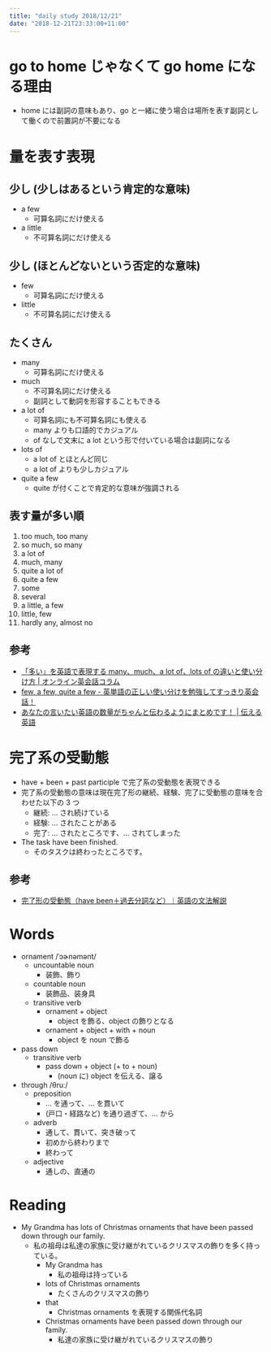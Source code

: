 ```yaml
---
title: "daily study 2018/12/21"
date: "2018-12-21T23:33:00+11:00"
---
```


# go to home じゃなくて go home になる理由

- home には副詞の意味もあり、go と一緒に使う場合は場所を表す副詞として働くので前置詞が不要になる

# 量を表す表現

## 少し (少しはあるという肯定的な意味)

- a few
    - 可算名詞にだけ使える
- a little
    - 不可算名詞にだけ使える

## 少し (ほとんどないという否定的な意味)

- few
    - 可算名詞にだけ使える
- little
    - 不可算名詞にだけ使える

## たくさん

- many
    - 可算名詞にだけ使える
- much
    - 不可算名詞にだけ使える
    - 副詞として動詞を形容することもできる
- a lot of
    - 可算名詞にも不可算名詞にも使える
    - many よりも口語的でカジュアル
    - of なしで文末に a lot という形で付いている場合は副詞になる
- lots of
    - a lot of とほとんど同じ
    - a lot of よりも少しカジュアル
- quite a few
    - quite が付くことで肯定的な意味が強調される

## 表す量が多い順

1. too much, too many
2. so much, so many
3. a lot of
4. much, many
5. quite a lot of
6. quite a few
7. some
8. several
9. a little, a few
10. little, few
11. hardly any, almost no

## 参考

- [「多い」を英語で表現する many、much、a lot of、lots of の違いと使い分け方 | オンライン英会話コラム](https://eikaiwa.weblio.jp/column/study/eigo-bunpo/many_much_lot)
- [few, a few, quite a few - 英単語の正しい使い分けを勉強してすっきり英会話！](http://eitangotsukaiwake.suntomi.com/index.php?few%2C%20a%20few%2C%20quite%20a%20few)
- [あなたの言いたい英語の数量がちゃんと伝わるようにまとめです！ | 伝える英語](https://eigo-jouhou.com/numerical-expressions-2/)

# 完了系の受動態

- have + been + past participle で完了系の受動態を表現できる
- 完了系の受動態の意味は現在完了形の継続、経験、完了に受動態の意味を合わせた以下の 3 つ
    - 継続: … され続けている
    - 経験: … されたことがある
    - 完了: … されたところです、… されてしまった
- The task have been finished.
    - そのタスクは終わったところです。

## 参考

- [完了形の受動態（have been＋過去分詞など）｜英語の文法解説](https://e-grammar.info/passive/perfect_tense.html)

# Words

- ornament /ˈɔɚnəmənt/
    - uncountable noun
        - 装飾、飾り
    - countable noun
        - 装飾品、装身具
    - transitive verb
        - ornament + object
            - object を飾る、object の飾りとなる
        - ornament + object + with + noun
            - object を noun で飾る
- pass down
    - transitive verb
        - pass down + object (+ to + noun)
            - (noun に) object を伝える、譲る
- through /θruː/
    - preposition
        - … を通って、… を貫いて
        - (戸口・経路など) を通り過ぎて、… から
    - adverb
        - 通して、貫いて、突き破って
        - 初めから終わりまで
        - 終わって
    - adjective
        - 通しの、直通の

# Reading

- My Grandma has lots of Christmas ornaments that have been passed down through our family.
    - 私の祖母は私達の家族に受け継がれているクリスマスの飾りを多く持っている。
        - My Grandma has
            - 私の祖母は持っている
        - lots of Christmas ornaments
            - たくさんのクリスマスの飾り
        - that
            - Christmas ornaments を表現する関係代名詞
        - Christmas ornaments have been passed down through our family.
            - 私達の家族に受け継がれているクリスマスの飾り
